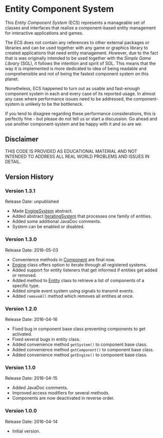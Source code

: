 # Entity Component System

This <em>Entity Component System</em> (ECS) represents a manageable
set of classes and interfaces that realize a component-based entity
management for interactive applications and games.

The ECS does not contain any references to other external packages or
libraries and can be used together with any game or graphics library
to created applications that need entity management. However, due to
the fact that is was originally intended to be used together with the
<em>Simple Game Library</em> (SGL), it follows the intention and
spirit of SGL. This means that the way it is implemented is more
dedicated to idea of being readable and comprehensible and not of
being the fastest component system on this planet.

Nonetheless, ECS happened to turn out as usable and fast-enough
component system in each and every case of its reported usage. In
almost any case where performance issues need to be addressed, the
component-system is unlikely to be the bottleneck.

If you tend to disagree regarding these performance
considerations, this is perfectly fine - but please do not tell us or
start a discussion. Go ahead and use another component-system and be
happy with it and so are we.

## Disclaimer

THIS CODE IS PROVIDED AS EDUCATIONAL MATERIAL AND NOT INTENDED
TO ADDRESS ALL REAL WORLD PROBLEMS AND ISSUES IN DETAIL.

## Version History

### Version 1.3.1
Release Date: unpublished

* Made [EngineSystem](https://github.com/divotkey/ecs/blob/master/Entity%20Component%20System/src/at/fhooe/mtd/ecs/EngineSystem.java) abstract.
* Added abstract [IteratingSystem](https://github.com/divotkey/ecs/blob/master/Entity%20Component%20System/src/at/fhooe/mtd/ecs/IteratingSystem.java) that processes one
    family of entities.
* Added some additional JavaDoc comments.
* System can be enabled or disabled.

### Version 1.3.0
Release Date: 2016-05-03

* Convenience methods in [Component](https://github.com/divotkey/ecs/blob/master/Entity%20Component%20System/src/at/fhooe/mtd/ecs/Component.java) are final now.
* [Engine](https://github.com/divotkey/ecs/blob/master/Entity%20Component%20System/src/at/fhooe/mtd/ecs/Engine.java) class offers option to iterate through all registered systems.
* Added support for entity listeners that get informed if entities get added or removed.
* Added method to [Entity](https://github.com/divotkey/ecs/blob/master/Entity%20Component%20System/src/at/fhooe/mtd/ecs/Entity.java) class to retrieve a list of components of a specific type.
* Added simple event system using signals to transmit events.
* Added `removeAll` method which removes all entities at once.

### Version 1.2.0
Release Date: 2016-04-16

* Fixed bug in component base class preventing components to get activated.
* Fixed several bugs in entity class.
* Added convenience method `getSystem()` to component base class.
* Added convenience method `getComponent()` to component base class.
* Added convenience method `getEngine()` to component base class.

### Version 1.1.0
Release Date: 2016-04-15

* Added JavaDoc comments.
* Improved access modifiers for several methods.
* Components are now deactivated in reverse order.

###  Version 1.0.0
Release Date: 2016-04-14

* Initial version.
